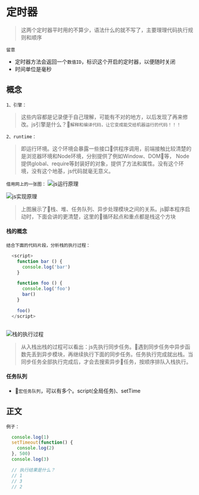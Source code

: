 # 定时器
> 这两个定时器平时用的不算少，语法什么的就不写了，主要理理代码执行规则和顺序

`留意`
- 定时器方法会返回一个`数值ID`，标识这个开启的定时器，以便随时关闭
- 时间单位是毫秒


## 概念
`1、引擎：`
> 这些内容都是记录便于自己理解，可能有不对的地方，以后发现了再来修改。js引擎是什么？`解释和编译代码，让它变成能交给机器运行的代码！！！`

`2、runtime：`
> 即运行环境。这个环境会暴露一些接口供程序调用，前端接触比较清楚的是浏览器环境和Node环境，分别提供了例如Window、DOM等， Node提供global、require等封装好的对象，提供了方法和属性。没有这个环境，没有这个地基，js代码就毫无意义。

`借用网上的一张图：`
![js运行原理](http://image.yalingmai.cn/js-loop.png)

![js实现原理](http://image.yalingmai.cn/js-loop.png)

> 上图展示了栈、堆、任务队列、异步处理模块之间的关系。js脚本程序启动时，下面会讲的更清楚，这里的循环起点和重点都是栈这个方块

#### 栈的概念

`结合下面的代码片段，分析栈的执行过程：`

```js
  <script>
    function bar () {
      console.log('bar')
    }

    function foo () {
      console.log('foo')
      bar()
    }

    foo()
  </script>
  
```

![栈的执行过程](http://image.yalingmai.cn/zhan.png)

> 从入栈出栈的过程可以看出：js先执行同步任务。遇到同步任务中异步函数先丢到异步模块，再继续执行下面的同步任务。任务执行完成就出栈。当同步任务全部执行完成后，才会去搜索异步任务，按顺序排队入栈执行。

#### 任务队列
- `宏任务队列`，可以有多个。script(全局任务)、setTime

## 正文

`例子：`

```js
  console.log(1)
  setTimeout(function() {
    console.log(2)
  }, 500)
  console.log(3)

  // 执行结果是什么？
  // 1
  // 3
  // 2
```



